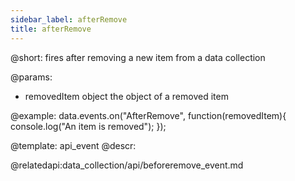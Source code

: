 ```yaml
---
sidebar_label: afterRemove
title: afterRemove
---          
```


@short: fires after removing a new item from a data collection
	
@params:
- removedItem		object			the object of a removed item


@example:
data.events.on("AfterRemove", function(removedItem){
	console.log("An item is removed");
});


@template:	api_event
@descr:



@relatedapi:data_collection/api/beforeremove_event.md
	

